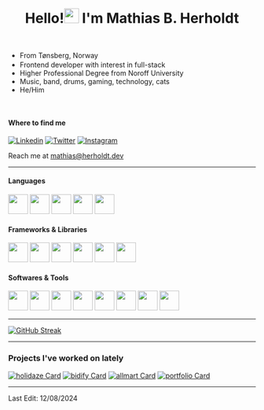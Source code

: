 
<h1 align="center"><b>Hello!<img src="https://user-images.githubusercontent.com/81162745/204531600-e3f43e3e-ffb0-4702-a933-aa78d7ad098b.png" width="30"/> I'm Mathias B. Herholdt</b></h1>

<br/>

- From Tønsberg, Norway <img src="https://user-images.githubusercontent.com/81162745/204541275-f9c618a1-6b7f-48fb-bcd0-c512fee6f266.png" width="17" valign="middle"/>
- Frontend developer with interest in full-stack
- Higher Professional Degree from Noroff University
- Music, band, drums, gaming, technology, cats
- He/Him

<br/>

#### Where to find me

<a href="https://www.linkedin.com/in/MathiasHerholdt" target="_blank"><img alt="Linkedin" src="https://img.shields.io/badge/LinkedIn-0077B5?style=for-the-badge&logo=linkedin&logoColor=white"/></a>
<a href="https://twitter.com/Harboldtt" target="_blank"><img alt="Twitter" src="https://img.shields.io/badge/Twitter-1DA1F2?style=for-the-badge&logo=twitter&logoColor=white"></a>
<a href="https://www.instagram.com/mathiasher/" target="_blank"><img alt="Instagram" src="https://img.shields.io/badge/Instagram-E4405F?style=for-the-badge&logo=instagram&logoColor=white"></a>

Reach me at mathias@herholdt.dev

---

#### Languages

<div>
  <img src="https://cdn.jsdelivr.net/gh/devicons/devicon@latest/icons/javascript/javascript-original.svg" width="40px" />
  <img src="https://cdn.jsdelivr.net/gh/devicons/devicon@latest/icons/typescript/typescript-original.svg" width="40px" />
  <img src="https://cdn.jsdelivr.net/gh/devicons/devicon@latest/icons/html5/html5-original-wordmark.svg" width="40px" />
  <img src="https://cdn.jsdelivr.net/gh/devicons/devicon@latest/icons/css3/css3-original-wordmark.svg" width="40px" />
  <img src="https://cdn.jsdelivr.net/gh/devicons/devicon@latest/icons/sass/sass-original.svg" width="40px" />
</div>
  
#### Frameworks & Libraries

<div>
  <img src="https://cdn.jsdelivr.net/gh/devicons/devicon@latest/icons/angular/angular-original.svg" width="40px" />
  <img src="https://cdn.jsdelivr.net/gh/devicons/devicon@latest/icons/react/react-original.svg" width="40px" />
  <img src="https://cdn.jsdelivr.net/gh/devicons/devicon@latest/icons/nextjs/nextjs-original.svg" width="40px" />
  <img src="https://cdn.jsdelivr.net/gh/devicons/devicon@latest/icons/astro/astro-original.svg" width="40px" />
  <img src="https://cdn.jsdelivr.net/gh/devicons/devicon@latest/icons/tailwindcss/tailwindcss-original.svg" width="40px" />
  <img src="https://cdn.jsdelivr.net/gh/devicons/devicon@latest/icons/bootstrap/bootstrap-original.svg" width="40px" />
</div>

#### Softwares & Tools

<div>
  <img src="https://cdn.jsdelivr.net/gh/devicons/devicon@latest/icons/git/git-original.svg" width="40px" />
  <img src="https://cdn.jsdelivr.net/gh/devicons/devicon@latest/icons/npm/npm-original-wordmark.svg" width="40px" />
  <img src="https://cdn.jsdelivr.net/gh/devicons/devicon@latest/icons/vscode/vscode-original.svg" width="40px" />
  <img src="https://cdn.jsdelivr.net/gh/devicons/devicon@latest/icons/cloudflare/cloudflare-original.svg" width="40px" />
  <img src="https://cdn.jsdelivr.net/gh/devicons/devicon@latest/icons/vercel/vercel-original.svg" width="40px" />
  <img src="https://cdn.jsdelivr.net/gh/devicons/devicon@latest/icons/figma/figma-original.svg" width="40px" />
  <img src="https://cdn.jsdelivr.net/gh/devicons/devicon@latest/icons/wordpress/wordpress-plain.svg" width="40px" />
  <img src="https://cdn.jsdelivr.net/gh/devicons/devicon@latest/icons/postgresql/postgresql-original.svg" width="40px" />
</div>

---

[![GitHub Streak](https://streak-stats.demolab.com/?user=devholdt&theme=dark)](https://git.io/streak-stats)

---

### Projects I've worked on lately

[![holidaze Card](https://github-readme-stats.vercel.app/api/pin/?username=devholdt&repo=holidaze-pe2&theme=dark)](https://github.com/devholdt/holidaze-pe2)
[![bidify Card](https://github-readme-stats.vercel.app/api/pin/?username=devholdt&repo=bidify&theme=dark)](https://github.com/devholdt/bidify)
[![allmart Card](https://github-readme-stats.vercel.app/api/pin/?username=devholdt&repo=allmart&theme=dark)](https://github.com/devholdt/allmart)
[![portfolio Card](https://github-readme-stats.vercel.app/api/pin/?username=devholdt&repo=portfolio&theme=dark)](https://github.com/devholdt/portfolio)

---

Last Edit: 12/08/2024

<!-- Reference-style links for projects -->
[urs-repo]: https://github.com/devholdt/js2-ca
[urs-live]: https://urspace.netlify.app/
[bid-repo]: https://github.com/devholdt/bidify
[bid-live]: https://bidify-auctions.netlify.app
[all-repo]: https://github.com/devholdt/ALLMART
[all-live]: https://allmart-react.netlify.app/
[holi-repo]: https://github.com/devholdt/holidaze-pe2
[holi-live]: https://holidaze-nextjs.netlify.app/
[portfolio]: https://herholdt.dev

